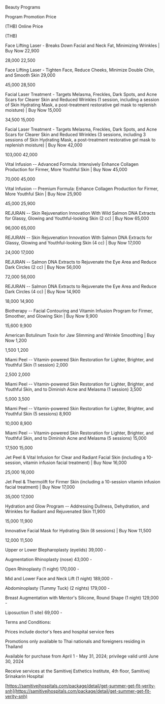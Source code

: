 Beauty Programs

Program Promotion Price

(THB) Online Price

(THB)

Face Lifting Laser - Breaks Down Facial and Neck Fat, Minimizing
Wrinkles \| Buy Now 22,900

28,000 22,500

Face Lifting Laser - Tighten Face, Reduce Cheeks, Minimize Double Chin,
and Smooth Skin 29,000

45,000 28,500

Facial Laser Treatment - Targets Melasma, Freckles, Dark Spots, and Acne
Scars for Clearer Skin and Reduced Wrinkles (1 session, including a
session of Skin Hydrating Mask, a post-treatment restorative gel mask to
replenish moisture) \| Buy Now 15,000

34,500 15,000

Facial Laser Treatment - Targets Melasma, Freckles, Dark Spots, and Acne
Scars for Clearer Skin and Reduced Wrinkles (3 sessions, including 3
sessions of Skin Hydrating Mask, a post-treatment restorative gel mask
to replenish moisture) \| Buy Now 42,000

103,000 42,000

Vital Infusion -- Advanced Formula: Intensively Enhance Collagen
Production for Firmer, More Youthful Skin \| Buy Now 45,000

70,000 45,000

Vital Infusion -- Premium Formula: Enhance Collagen Production for
Firmer, More Youthful Skin \| Buy Now 25,900

45,000 25,900

REJURAN -- Skin Rejuvenation Innovation With Wild Salmon DNA Extracts
for Glassy, Glowing and Youthful-looking Skin (2 cc) \| Buy Now 65,000

96,000 65,000

REJURAN -- Skin Rejuvenation Innovation With Salmon DNA Extracts for
Glassy, Glowing and Youthful-looking Skin (4 cc) \| Buy Now 17,000

24,000 17,000

REJURAN -- Salmon DNA Extracts to Rejuvenate the Eye Area and Reduce
Dark Circles (2 cc) \| Buy Now 56,000

72,000 56,000

REJURAN -- Salmon DNA Extracts to Rejuvenate the Eye Area and Reduce
Dark Circles (4 cc) \| Buy Now 14,900

18,000 14,900

Biotherapy -- Facial Contouring and Vitamin Infusion Program for Firmer,
Smoother, and Glowing Skin \| Buy Now 9,900

15,600 9,900

American Botulinum Toxin for Jaw Slimming and Wrinkle Smoothing \| Buy
Now 1,200

1,500 1,200

Miami Peel -- Vitamin-powered Skin Restoration for Lighter, Brighter,
and Youthful Skin (1 session) 2,000

2,500 2,000

Miami Peel -- Vitamin-powered Skin Restoration for Lighter, Brighter,
and Youthful Skin, and to Diminish Acne and Melasma (1 session) 3,500

5,000 3,500

Miami Peel -- Vitamin-powered Skin Restoration for Lighter, Brighter,
and Youthful Skin (5 sessions) 8,900

10,000 8,900

Miami Peel -- Vitamin-powered Skin Restoration for Lighter, Brighter,
and Youthful Skin, and to Diminish Acne and Melasma (5 sessions) 15,000

17,500 15,000

Jet Peel & Vital Infusion for Clear and Radiant Facial Skin (including a
10-session, vitamin infusion facial treatment) \| Buy Now 16,000

25,000 16,000

Jet Peel & Thermolift for Firmer Skin (including a 10-session vitamin
infusion facial treatment) \| Buy Now 17,000

35,000 17,000

Hydration and Glow Program -- Addressing Dullness, Dehydration, and
Wrinkles for Radiant and Rejuvenated Skin 11,900

15,000 11,900

Innovative Facial Mask for Hydrating Skin (8 sessions) \| Buy Now 11,500

12,000 11,500

Upper or Lower Blepharoplasty (eyelids) 39,000 -

Augmentation Rhinoplasty (nose) 43,000 -

Open Rhinoplasty (1 night) 170,000 -

Mid and Lower Face and Neck Lift (1 night) 189,000 -

Abdominoplasty (Tummy Tuck) (2 nights) 179,000 -

Breast Augmentation with Mentor\'s Silicone, Round Shape (1 night)
129,000 -

Liposuction (1 site) 69,000 -

Terms and Conditions:

Prices include doctor's fees and hospital service fees

Promotions only available to Thai nationals and foreigners residing in
Thailand

Available for purchase from April 1 - May 31, 2024; privilege valid
until June 30, 2024

Receive services at the Samitivej Esthetics Institute, 4th floor,
Samitivej Srinakarin Hospital

[https://samitivejhospitals.com/package/detail/get-summer-get-fit-verity-snh](https://samitivejhospitals.com/package/detail/get-summer-get-fit-verity-snh)
